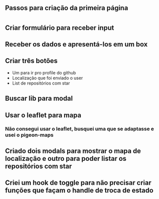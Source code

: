 ## Passos para criação da primeira página

#

<h2>Criar formulário para receber input</h2>

<h2>Receber os dados e apresentá-los em um box</h2>

<h2>Criar três botões</h2>
<ul>
  <li>Um para ir pro profile do github</li>
  <li>Localização que foi enviado o user</li>
  <li>List de repositórios com star</li>
</ul>

<h2>Buscar lib para modal</h2>

<h2>Usar o leaflet para mapa</h2>
<h3>Não consegui usar o leaflet, busquei uma que se adaptasse e usei o pigeon-maps</h3>

<h2>Criado dois modals para mostrar o mapa de localização e outro para poder listar os repositórios com star</h2>

<h2>Criei um hook de toggle para não precisar criar funções que façam o handle de troca de estado</h2>
